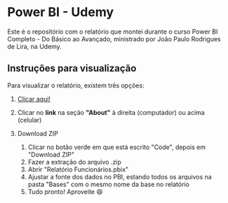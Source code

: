 # Power BI - Udemy

Este é o repositório com o relatório que montei durante o curso Power BI Completo - Do Básico ao Avançado, ministrado por João Paulo Rodrigues de Lira, na Udemy.

## Instruções para visualização

Para visualizar o relatório, existem três opções:

1. <a href="https://app.powerbi.com/view?r=eyJrIjoiYzZhYzQ1MjYtMjM0OC00MDBkLTk1N2MtZmM2MGQwYTVjYThkIiwidCI6ImNmYjFlNDZhLTBhMDEtNGY0ZS05YmM0LTc1NWZlZTE0NGU3OSJ9" target="blank_">Clicar aqui!</a>

2. Clicar no **link** na seção **"About"** à direita (computador) ou acima (celular)

3. Download ZIP
    1. Clicar no botão verde em que está escrito "Code", depois em "Download ZIP"
    2. Fazer a extração do arquivo .zip
    3. Abrir "Relatório Funcionários.pbix"
    4. Ajustar a fonte dos dados no PBI, estando todos os arquivos na pasta "Bases" com o mesmo nome da base no relatório
    5. Tudo pronto! Aproveite :smile:
